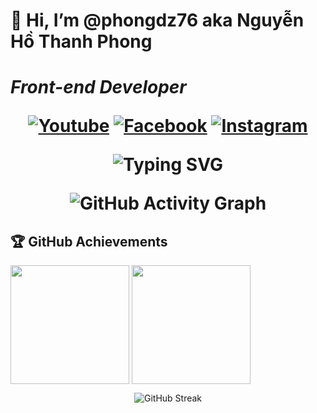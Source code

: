 <h1>👋 Hi, I’m @phongdz76 aka Nguyễn Hồ Thanh Phong<h1>
 <p><em>Front-end Developer</em></p>
<p align="center">
  <a href="https://www.youtube.com/@PhongNguyen-ch9hv"><img src="https://img.shields.io/badge/-Youtube-FF0000?style=flat-square&logo=youtube&logoColor=white" alt="Youtube"></a>
  <a href="https://www.facebook.com/profile.php?id=100058767700619&mibextid=LQQJ4d"><img src="https://img.shields.io/badge/-Facebook-1877F2?style=flat-square&logo=facebook&logoColor=white" alt="Facebook"></a>
 <a href="https://www.instagram.com/__tphong7684/" target="_blank"><img src="https://img.shields.io/badge/Instagram-E4405F?style=flat-square&logo=instagram&logoColor=white" alt="Instagram"></a>
</p>

<p align="center">
  <img src="https://readme-typing-svg.herokuapp.com?font=Fira+Code&pause=1000&color=55aeff&center=true&vCenter=true&width=435&lines=Front-end+Developer" alt="Typing SVG" />
</p>

<p align="center">
  <img src="https://github-readme-activity-graph.vercel.app/graph?username=phongdz76&theme=vue" alt="GitHub Activity Graph" />
</p>

## 🏆 GitHub Achievements

<div>
    <img height="190em" align="center" src="https://github-readme-stats.vercel.app/api?username=phong76&show_icons=true&theme=radical" />
    <img height="190em" align="center" src="https://github-readme-stats.vercel.app/api/top-langs/?username=phong76&layout=compact&theme=nightowl" />
</div>

<p align="center">
  <img src="https://github-readme-streak-stats.herokuapp.com/?user=phongdz76" alt="GitHub Streak">
</p>
<!---
phongdz76/phongdz76 is a ✨ special ✨ repository because its `README.md` (this file) appears on your GitHub profile.
You can click the Preview link to take a look at your changes.
--->
